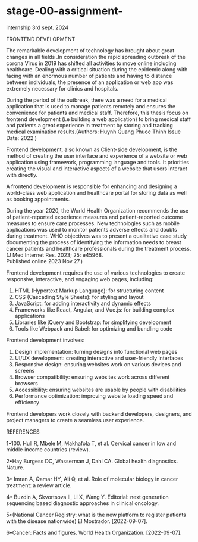 # stage-00-assignment-
internship
3rd sept. 2024

FRONTEND DEVELOPMENT

The remarkable development of technology has brought about great changes in all fields .In consideration the rapid spreading outbreak of the corona Virus in 2019 has shifted all activities to move online including healthcare. Dealing with a critical situation during the epidemic along with facing with an enormous number of patients and having to distance between individuals,  the presence of an application or web app was extremely necessary for clinics and hospitals.  

During the period of the outbreak,  there was a need for a medical application that is used to manage patients remotely and ensures the convenience for patients and medical staff. Therefore,  this thesis focus on frontend development (i.e building a web application) to bring medical staff and patients a great experience in treatment  by storing and tracking medical examination results.(Authors:  Huynh Quang Phuoc Thinh   Issue Date:  2022 )

Frontend development, also known as Client-side development,  is the method of creating the user interface and experience of a website or web application using framework, programming language and tools. It priorities creating the visual and interactive aspects of a website that users interact with directly. 

A frontend development is responsible for enhancing and designing a world-class web application and healthcare portal for storing data as well as booking appointments.

During the year 2020, the World Health Organization recommends the use of patient-reported experience measures and patient-reported outcome measures to ensure care processes. New technologies such as mobile applications was used to monitor patients adverse effects and doubts during treatment. WHO objectives was to present a qualitative case study documenting the process of identifying the information needs to breast cancer patients and healthcare professionals during the treatment process.(J Med Internet Res.  2023; 25: e45968.  
Published online 2023 Nov 27.)



Frontend development requires the use of various technologies to create responsive, interactive, and engaging web pages, including:

1. HTML (Hypertext Markup Language): for structuring content
2. CSS (Cascading Style Sheets): for styling and layout
3. JavaScript: for adding interactivity and dynamic effects
4. Frameworks like React, Angular, and Vue.js: for building complex applications
5. Libraries like jQuery and Bootstrap: for simplifying development
6. Tools like Webpack and Babel: for optimizing and bundling code

Frontend development involves:

1. Design implementation: turning designs into functional web pages
2. UI/UX development: creating interactive and user-friendly interfaces
3. Responsive design: ensuring websites work on various devices and screens
4. Browser compatibility: ensuring websites work across different browsers
5. Accessibility: ensuring websites are usable by people with disabilities
6. Performance optimization: improving website loading speed and efficiency

Frontend developers work closely with backend developers, designers, and project managers to create a seamless user experience.


REFERENCES 

1•100. Hull R, Mbele M, Makhafola T, et al. Cervical cancer in low and middle‐income countries (review).

2•Hay Burgess DC, Wasserman J, Dahl CA. Global health diagnostics. Nature.

3• Imran A, Qamar HY, Ali Q, et al. Role of molecular biology in cancer treatment: a review article.

4• Buzdin A, Skvortsova II, Li X, Wang Y. Editorial: next generation sequencing based diagnostic approaches in clinical oncology.

5•(National Cancer Registry: what is the new platform to register patients with the disease nationwide) El Mostrador. [2022-09-07].

6•Cancer: Facts and figures. World Health Organization. [2022-09-07].

